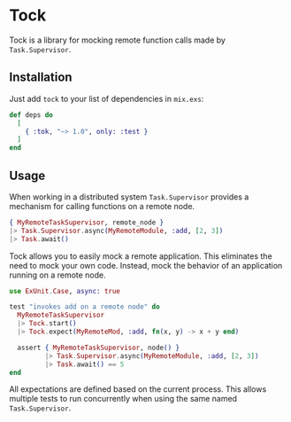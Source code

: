 # Tock

Tock is a library for mocking remote function calls made by `Task.Supervisor`.

## Installation

Just add `tock` to your list of dependencies in `mix.exs`:

```elixir
def deps do
  [
    { :tok, "~> 1.0", only: :test }
  ]
end
```

## Usage

When working in a distributed system `Task.Supervisor` provides a mechanism
for calling functions on a remote node.

```elixir
{ MyRemoteTaskSupervisor, remote_node }
|> Task.Supervisor.async(MyRemoteModule, :add, [2, 3])
|> Task.await()
```

Tock allows you to easily mock a remote application. This eliminates the need to
mock your own code. Instead, mock the behavior of an application running on a
remote node.

```elixir
use ExUnit.Case, async: true

test "invokes add on a remote node" do
  MyRemoteTaskSupervisor
  |> Tock.start()
  |> Tock.expect(MyRemoteMod, :add, fn(x, y) -> x + y end)

  assert { MyRemoteTaskSupervisor, node() }
         |> Task.Supervisor.async(MyRemoteModule, :add, [2, 3])
         |> Task.await() == 5
end
```

All expectations are defined based on the current process. This allows
multiple tests to run concurrently when using the same named
`Task.Supervisor`.
